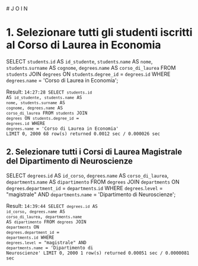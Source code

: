 # J O I N 

# 1. Selezionare tutti gli studenti iscritti al Corso di Laurea in Economia

SELECT `students`.`id` AS `id_studente`,
       `students`.`name` AS `nome`,
       `students`.`surname` AS `cognome`,
		`degrees`.`name` AS `corso_di_laurea`
FROM `students`
JOIN `degrees` ON `students`.`degree_id` = `degrees`.`id`
WHERE `degrees`.`name` = 'Corso di Laurea in Economia';

Result: 
<code>14:27:28	SELECT `students`.`id` AS `id_studente`,        `students`.`name` AS `nome`,        `students`.`surname` AS `cognome`,   `degrees`.`name` AS `corso_di_laurea` FROM `students` JOIN `degrees` ON `students`.`degree_id` = `degrees`.`id` WHERE `degrees`.`name` = 'Corso di Laurea in Economia' LIMIT 0, 2000	68 row(s) returned	0.0012 sec / 0.000026 sec
</code>

## 2. Selezionare tutti i Corsi di Laurea Magistrale del Dipartimento di Neuroscienze

SELECT `degrees`.`id` AS `id_corso`,
       `degrees`.`name` AS `corso_di_laurea`,
       `departments`.`name` AS `dipartimento`
FROM `degrees`
JOIN `departments` 
  ON `degrees`.`department_id` = `departments`.`id`
WHERE `degrees`.`level` = "magistrale"
  AND `departments`.`name` = 'Dipartimento di Neuroscienze';

  Result: 
<code>14:39:44	SELECT `degrees`.`id` AS `id_corso`,        `degrees`.`name` AS `corso_di_laurea`,        `departments`.`name` AS `dipartimento` FROM `degrees` JOIN `departments`    ON `degrees`.`department_id` = `departments`.`id` WHERE `degrees`.`level` = "magistrale"   AND `departments`.`name` = 'Dipartimento di Neuroscienze' LIMIT 0, 2000	1 row(s) returned	0.00051 sec / 0.0000081 sec
</code>